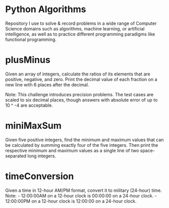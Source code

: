 # Python Algorithms
Repository I use to solve & record problems in a wide range of Computer 
Science domains such as algorithms, machine learning, or artificial 
intelligence, as well as to practice different programming paradigms like 
functional programming.


# plusMinus
Given an array of integers, calculate the ratios of its elements that are 
positive, negative, and zero. Print the decimal value of each fraction on 
a new line with 6 places after the decimal.

Note: This challenge introduces precision problems. The test cases are 
scaled to six decimal places, though answers with absolute error of up to  
10 ^ -4 are acceptable.

# miniMaxSum
Given five positive integers, find the minimum and maximum values that can 
be calculated by summing exactly four of the five integers. Then print the 
respective minimum and maximum values as a single line of two space-separated 
long integers.

# timeConversion
Given a time in 12-hour AM/PM format, convert it to military (24-hour) time.
Note:   - 12:00:00AM on a 12-hour clock is 00:00:00 on a 24-hour clock.
        - 12:00:00PM on a 12-hour clock is 12:00:00 on a 24-hour clock.
